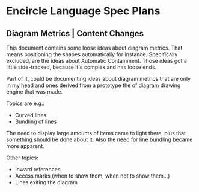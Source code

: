 Encircle Language Spec Plans
============================

Diagram Metrics | Content Changes
---------------------------------

This document contains some loose ideas about diagram metrics. That means positioning the shapes automatically for instance. Specifically excluded, are the ideas about Automatic Containment. Those ideas got a little side-tracked, because it's complex and has loose ends.

Part of it, could be documenting ideas about diagram metrics that are only in my head and ones derived from a prototype the of diagram drawing engine that was made.

Topics are e.g.:

- Curved lines
- Bundling of lines

The need to display large amounts of items came to light there, plus that something should be done about it.
Also the need for line bundling became more apparent.

Other topics:

- Inward references
- Access marks (when to show them, when not to show them...)
- Lines exiting the diagram
